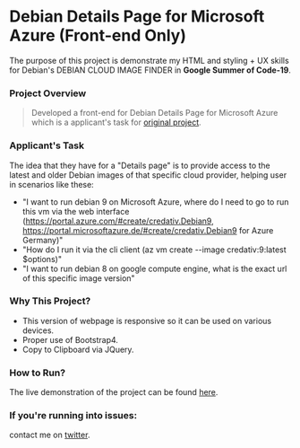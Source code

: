 # Debian Details Page for Microsoft Azure (Front-end Only)
The purpose of this project is demonstrate my HTML and styling + UX skills for Debian's DEBIAN CLOUD IMAGE FINDER in **Google Summer of Code-19**.

### Project Overview
> Developed a front-end for Debian Details Page for Microsoft Azure which is a applicant's task for [original project](https://wiki.debian.org/SummerOfCode2019/ApprovedProjects/DebianCloudImageFinder).

### Applicant's Task
The idea that they have for a "Details page" is to provide access to the latest and older Debian images of that specific cloud provider, helping user in scenarios like these:

* "I want to run debian 9 on Microsoft Azure, where do I need to go to run this vm via the web interface (https://portal.azure.com/#create/credativ.Debian9, https://portal.microsoftazure.de/#create/credativ.Debian9 for Azure Germany)"
* "How do I run it via the cli client (az vm create --image credativ:9:latest $options)"
* "I want to run debian 8 on google compute engine, what is the exact url of this specific image version"


### Why This Project?
* This version of webpage is responsive so it can be used on various devices.
* Proper use of Bootstrap4.
* Copy to Clipboard via JQuery.

### How to Run?
The live demonstration of the project can be found [here](https://codehawkdevs.github.io/Debian-Details-Page-for-MS-azure/).

### If you're running into issues:
contact me on [twitter](https://www.twitter.com/harshsahu97/).
